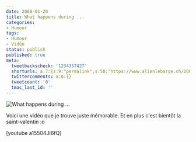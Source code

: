 ```yaml
---
date: 2008-01-20
title: What happens during ...
categories:
- Humour
tags:
- Humour
- Vidéo
status: publish
published: true
meta:
  tweetbackscheck: '1234357427'
  shorturls: a:7:{s:9:"permalink";s:58:"https://www.alienlebarge.ch/2008/01/20/what-happens-during/";s:7:"tinyurl";s:25:"https://tinyurl.com/dhddza";s:4:"isgd";s:17:"https://is.gd/iNRx";s:5:"bitly";s:18:"https://bit.ly/5qju";s:5:"snipr";s:22:"https://snipr.com/biboc";s:5:"snurl";s:22:"https://snurl.com/biboc";s:7:"snipurl";s:24:"https://snipurl.com/biboc";}
  twittercomments: a:0:{}
  tweetcount: '0'
  tmac_last_id: ''
---
```

<img src="https://dlgjp9x71cipk.cloudfront.net/2008/01/spermatoz.png" alt="What happens during …" />

Voici une vidéo que je trouve juste mémorable. Et en plus c'est bientôt la saint-valentin :o

<!--more-->

[youtube a15504JI6fQ]

